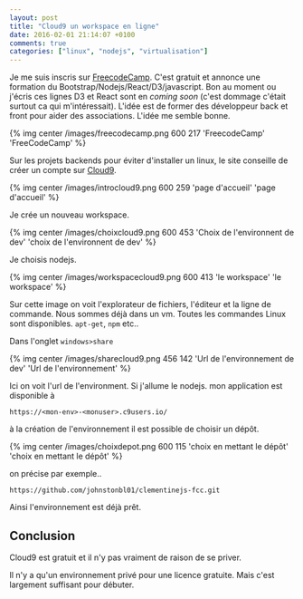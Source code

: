 ```yaml
---
layout: post
title: "Cloud9 un workspace en ligne"
date: 2016-02-01 21:14:07 +0100
comments: true
categories: ["linux", "nodejs", "virtualisation"]
---
```


Je me suis inscris sur [FreecodeCamp](http://www.freecodecamp.com). C'est gratuit et annonce une formation du Bootstrap/Nodejs/React/D3/javascript. Bon au moment ou j'écris ces lignes D3 et React sont en *coming soon* (c'est dommage c'était surtout ca qui m'intéressait). L'idée est de former des développeur back et front pour aider des associations. L'idée me semble bonne.

{% img center /images/freecodecamp.png 600 217 'FreecodeCamp' 'FreeCodeCamp' %}


<!--more-->

Sur les projets backends pour éviter d'installer un linux, le site conseille de créer un compte sur [Cloud9](https://c9.io/).


{% img center /images/introcloud9.png 600 259 'page d\'accueil' 'page d\'accueil' %}

Je crée un nouveau workspace.

{% img center /images/choixcloud9.png 600 453 'Choix de l\'environnent de dev' 'choix de l'environnent de dev' %}

Je choisis nodejs.

{% img center /images/workspacecloud9.png 600 413 'le workspace' 'le workspace' %}

Sur cette image on voit l'explorateur de fichiers, l'éditeur et la ligne de commande. Nous sommes déjà dans un vm. Toutes les commandes Linux sont disponibles. `apt-get`, `npm` etc.. 


Dans l'onglet `windows>share`

{% img center /images/sharecloud9.png 456 142 'Url de l\'environnement de dev' 'Url de l\'environnement' %}

Ici on voit l'url de l'environment. Si j'allume le nodejs. mon application est disponible à 

```
https://<mon-env>-<monuser>.c9users.io/
```

à la création de l'environnement il est possible de choisir un dépôt.

{% img center /images/choixdepot.png 600 115 'choix en mettant le dépôt' 'choix en mettant le dépôt' %}

on précise par exemple..
```
https://github.com/johnstonbl01/clementinejs-fcc.git
```

Ainsi l'environnement est déjà prêt. 

## Conclusion

Cloud9 est gratuit et il n'y pas vraiment de raison de se priver.

Il n'y a qu'un environnement privé pour une licence gratuite. Mais c'est largement suffisant pour débuter.
 
